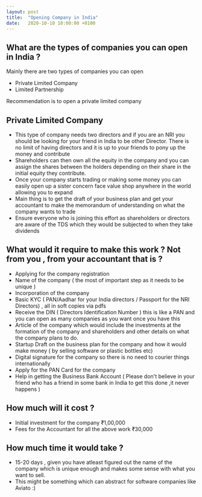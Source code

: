 ```yaml
---
layout: post 
title:  "Opening Company in India"
date:   2020-10-10 10:00:00 +0100
---
```


## What are the types of companies you can open in India ?

Mainly there are two types of companies you can open
* Private Limited Company 
* Limited Partnership

Recommendation is to open a private limited company 

## Private Limited Company

* This type of company needs two directors and if you are an NRI you should be looking for your friend in India to be other Director.
There is no limit of having directors and it is up to your friends to pony up the money and contribute
* Shareholders can then own all the equity in the company and you can assign the shares between the holders depending on their share in the initial
equity they contribute.
* Once your company starts trading or making some money you can easily open up a sister concern face value shop anywhere in the world allowing you to 
expand
* Main thing is to get the draft of your business plan and get your accountant to make the memorandum of understanding on what the company wants to trade
* Ensure everyone who is joining this effort as shareholders or directors are aware of the TDS which they would be subjected to when they take dividends

## What would it require to make this work ? Not from you , from your accountant that is ?
* Applying for the company registration
* Name of the company ( the most of important step as it needs to be unique )
* Incorporation of the company 
* Basic KYC ( PAN/Aadhar for your India directors / Passport for the NRI Directors) , all in soft copies via pdfs
* Receive the DIN ( Directors Identification Number ) this is like a PAN and you can open as many companies as you want once you have this
* Article of the company which would include the investments at the formation of the company and shareholders and other details on what the
  company plans to do.
* Startup Draft on the business plan for the company and how it would make money ( by selling software or plastic bottles etc)
* Digital signature for the company so there is no need to courier things internationally
* Apply for the PAN Card for the company 
* Help in getting the Business Bank Account ( Please don't believe in your friend who has a friend in some bank in India to get this done ,it never happens )

## How much will it cost ?
* Initial investment for the company &#8377;1,00,000
* Fees for the Accountant for all the above work &#8377;30,000
 
## How much time it would take ?
* 15-20 days , given you have atleast figured out the name of the company which is unique enough and makes some sense with what you want to sell.
* This might be something which can abstract for software companies like Aviato :) 



